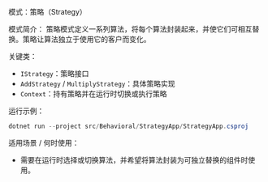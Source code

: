 模式：策略（Strategy）

模式简介：
策略模式定义一系列算法，将每个算法封装起来，并使它们可相互替换。策略让算法独立于使用它的客户而变化。

关键类：
- `IStrategy`：策略接口
- `AddStrategy` / `MultiplyStrategy`：具体策略实现
- `Context`：持有策略并在运行时切换或执行策略

运行示例：
```powershell
dotnet run --project src/Behavioral/StrategyApp/StrategyApp.csproj
```

适用场景 / 何时使用：
- 需要在运行时选择或切换算法，并希望将算法封装为可独立替换的组件时使用。